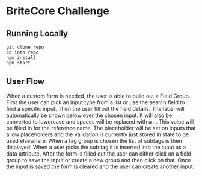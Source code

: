 # BriteCore Challenge

## Running Locally
```
git clone repo
cd into repo
npm install
npm start
```
## User Flow
When a custom form is needed, the user is able to build out a Field Group.  First the user can pick an input type from a list or use the search field to find a specific input.  Then the user fill out the field details.  The label will automatically be shown below over the chosen input.  It will also be converted to lowercase and spaces will be replaced with a `-`.  This value will be filled in for the reference name.  The placeholder will be set on inputs that allow placeholders and the validation is currently just stored in state to be used elsewhere.  When a tag group is chosen the list of subtags is then displayed.  When a user picks the sub tag it is inserted into the input as a data attribute.  After the form is filled out the user can either click on a field group to save the input or create a new group and then click on that.  Once the input is saved the form is cleared and the user can create another input.

